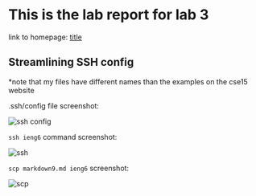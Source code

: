 # This is the lab report for lab 3

  link to homepage: [title](https://yangwestyyy21.github.io/cse15l-lab-reports/index.html)
  
## Streamlining SSH config

*note that my files have different names than the examples on the cse15 website

.ssh/config file screenshot:

![ssh config](https://user-images.githubusercontent.com/33038975/153534097-fb5c5489-c5ba-4054-be62-cfc949944d5a.png)

```ssh ieng6``` command screenshot:

![ssh](https://user-images.githubusercontent.com/33038975/153534103-a41aa1ca-afaf-4a59-ac31-2acad14dfae3.png)

```scp markdown9.md ieng6``` screenshot: 

![scp](https://user-images.githubusercontent.com/33038975/153534110-5abf67b9-f4af-44b7-a831-ba5ae868b446.png)
